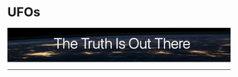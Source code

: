 # UFOs

<p align="center">
  <img src="https://github.com/KEGANCP/UFOs/blob/main/resources/truth.png" alt="UFOs"/>
</p>

----
